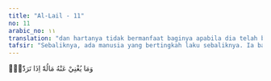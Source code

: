 ```yaml
---
title: "Al-Lail - 11"
no: 11
arabic_no: ١١
translation: "dan hartanya tidak bermanfaat baginya apabila dia telah binasa."
tafsir: "Sebaliknya, ada manusia yang bertingkah laku sebaliknya. Ia bakhil, pelit, tidak mau menolong antar sesama, apalagi mengeluarkan kewajibannya yaitu zakat. Di samping itu, ia sudah merasa cukup segala-galanya. Oleh karena itu, ia merasa tidak memerlukan orang lain bahkan Allah. Akibatnya, ia sombong dan tidak mengakui nikmat-nikmat Allah yang telah ia terima dan tidak mengharapkan nikmat-nikmat itu. Akibatnya ia tidak mengindahkan aturan-aturan Allah. Orang itu akan dimudahkan Allah menuju kesulitan, baik kesulitan di dunia maupun di akhirat. Kesulitan di dunia misalnya kejatuhan, penyakit, kecelakaan, musibah, dan sebagainya. Kesulitan di akhirat adalah ketersiksaan yang puncaknya adalah neraka.\n\nManusia, bila sudah mati tanpa memiliki amal dan kemudian masuk neraka di akhirat, maka harta benda dan kekayaan mereka tidak berguna apa pun. Hal itu karena harta itu tidak akan bisa digunakan untuk menebus dosa-dosa mereka."
---
```


وَمَا يُغْنِيْ عَنْهُ مَالُهٗٓ اِذَا تَرَدّٰىٓۙ

